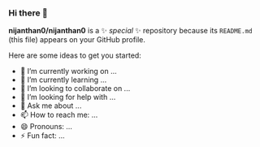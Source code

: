 ### Hi there 👋


**nijanthan0/nijanthan0** is a ✨ _special_ ✨ repository because its `README.md` (this file) appears on your GitHub profile.

Here are some ideas to get you started:

- 🔭 I’m currently working on ...
- 🌱 I’m currently learning ...
- 👯 I’m looking to collaborate on ...
- 🤔 I’m looking for help with ...
- 💬 Ask me about ...
- 📫 How to reach me: ...
- 😄 Pronouns: ...
- ⚡ Fun fact: ...

<!-- <a href="https://app.daily.dev/Nijanthan"><img src="https://api.daily.dev/devcards/4e426ac5e6ae4c49926c8de7237365aa.png?r=pjs" width="400" alt="Nijanthan Rajachandran's Dev Card"/></a> -->
